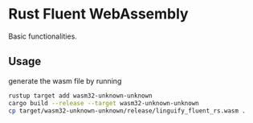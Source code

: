 # Rust Fluent WebAssembly

Basic functionalities.

## Usage

generate the wasm file by running

```bash
rustup target add wasm32-unknown-unknown
cargo build --release --target wasm32-unknown-unknown
cp target/wasm32-unknown-unknown/release/linguify_fluent_rs.wasm .
```
